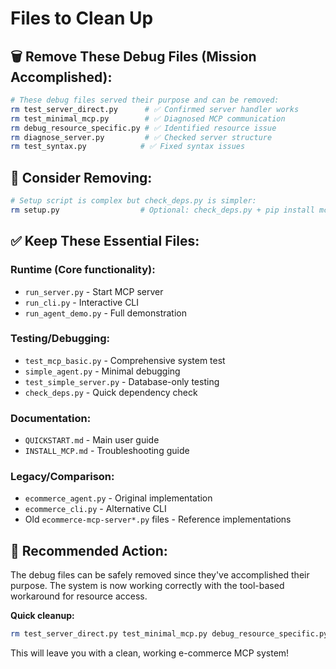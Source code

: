# Files to Clean Up

## 🗑️ **Remove These Debug Files (Mission Accomplished):**

```bash
# These debug files served their purpose and can be removed:
rm test_server_direct.py      # ✅ Confirmed server handler works
rm test_minimal_mcp.py        # ✅ Diagnosed MCP communication 
rm debug_resource_specific.py # ✅ Identified resource issue
rm diagnose_server.py         # ✅ Checked server structure
rm test_syntax.py            # ✅ Fixed syntax issues
```

## 🤔 **Consider Removing:**

```bash
# Setup script is complex but check_deps.py is simpler:
rm setup.py                  # Optional: check_deps.py + pip install mcp is easier
```

## ✅ **Keep These Essential Files:**

### **Runtime (Core functionality):**
- `run_server.py` - Start MCP server
- `run_cli.py` - Interactive CLI  
- `run_agent_demo.py` - Full demonstration

### **Testing/Debugging:**
- `test_mcp_basic.py` - Comprehensive system test
- `simple_agent.py` - Minimal debugging
- `test_simple_server.py` - Database-only testing
- `check_deps.py` - Quick dependency check

### **Documentation:**
- `QUICKSTART.md` - Main user guide
- `INSTALL_MCP.md` - Troubleshooting guide

### **Legacy/Comparison:**
- `ecommerce_agent.py` - Original implementation
- `ecommerce_cli.py` - Alternative CLI
- Old `ecommerce-mcp-server*.py` files - Reference implementations

## 🎯 **Recommended Action:**

The debug files can be safely removed since they've accomplished their purpose. The system is now working correctly with the tool-based workaround for resource access.

**Quick cleanup:**
```bash
rm test_server_direct.py test_minimal_mcp.py debug_resource_specific.py diagnose_server.py test_syntax.py
```

This will leave you with a clean, working e-commerce MCP system!